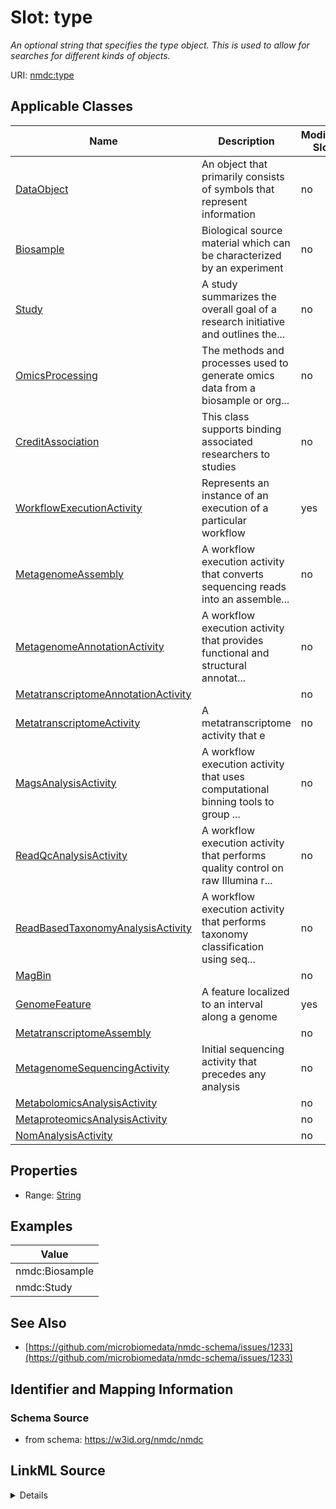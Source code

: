 # Slot: type


_An optional string that specifies the type object.  This is used to allow for searches for different kinds of objects._



URI: [nmdc:type](https://w3id.org/nmdc/type)



<!-- no inheritance hierarchy -->




## Applicable Classes

| Name | Description | Modifies Slot |
| --- | --- | --- |
[DataObject](DataObject.md) | An object that primarily consists of symbols that represent information |  no  |
[Biosample](Biosample.md) | Biological source material which can be characterized by an experiment |  no  |
[Study](Study.md) | A study summarizes the overall goal of a research initiative and outlines the... |  no  |
[OmicsProcessing](OmicsProcessing.md) | The methods and processes used to generate omics data from a biosample or org... |  no  |
[CreditAssociation](CreditAssociation.md) | This class supports binding associated researchers to studies |  no  |
[WorkflowExecutionActivity](WorkflowExecutionActivity.md) | Represents an instance of an execution of a particular workflow |  yes  |
[MetagenomeAssembly](MetagenomeAssembly.md) | A workflow execution activity that converts sequencing reads into an assemble... |  no  |
[MetagenomeAnnotationActivity](MetagenomeAnnotationActivity.md) | A workflow execution activity that provides functional and structural annotat... |  no  |
[MetatranscriptomeAnnotationActivity](MetatranscriptomeAnnotationActivity.md) |  |  no  |
[MetatranscriptomeActivity](MetatranscriptomeActivity.md) | A metatranscriptome activity that e |  no  |
[MagsAnalysisActivity](MagsAnalysisActivity.md) | A workflow execution activity that uses computational binning tools to group ... |  no  |
[ReadQcAnalysisActivity](ReadQcAnalysisActivity.md) | A workflow execution activity that performs quality control on raw Illumina r... |  no  |
[ReadBasedTaxonomyAnalysisActivity](ReadBasedTaxonomyAnalysisActivity.md) | A workflow execution activity that performs taxonomy classification using seq... |  no  |
[MagBin](MagBin.md) |  |  no  |
[GenomeFeature](GenomeFeature.md) | A feature localized to an interval along a genome |  yes  |
[MetatranscriptomeAssembly](MetatranscriptomeAssembly.md) |  |  no  |
[MetagenomeSequencingActivity](MetagenomeSequencingActivity.md) | Initial sequencing activity that precedes any analysis |  no  |
[MetabolomicsAnalysisActivity](MetabolomicsAnalysisActivity.md) |  |  no  |
[MetaproteomicsAnalysisActivity](MetaproteomicsAnalysisActivity.md) |  |  no  |
[NomAnalysisActivity](NomAnalysisActivity.md) |  |  no  |







## Properties

* Range: [String](String.md)






## Examples

| Value |
| --- |
| nmdc:Biosample |
| nmdc:Study |

## See Also

* [https://github.com/microbiomedata/nmdc-schema/issues/1233](https://github.com/microbiomedata/nmdc-schema/issues/1233)

## Identifier and Mapping Information







### Schema Source


* from schema: https://w3id.org/nmdc/nmdc




## LinkML Source

<details>
```yaml
name: type
description: An optional string that specifies the type object.  This is used to allow
  for searches for different kinds of objects.
deprecated: Due to confusion about what values are used for this slot, it is best
  not to use this slot. See https://github.com/microbiomedata/nmdc-schema/issues/248.
  MAM removed designates_type and rdf:type slot uri 2022-11-30
examples:
- value: nmdc:Biosample
- value: nmdc:Study
from_schema: https://w3id.org/nmdc/nmdc
see_also:
- https://github.com/microbiomedata/nmdc-schema/issues/1233
rank: 1000
alias: type
domain_of:
- DataObject
- Biosample
- Study
- OmicsProcessing
- CreditAssociation
- WorkflowExecutionActivity
- MetagenomeAssembly
- MetagenomeAnnotationActivity
- MetatranscriptomeAnnotationActivity
- MetatranscriptomeActivity
- MagsAnalysisActivity
- ReadQcAnalysisActivity
- ReadBasedTaxonomyAnalysisActivity
- MagBin
- GenomeFeature
range: string

```
</details>